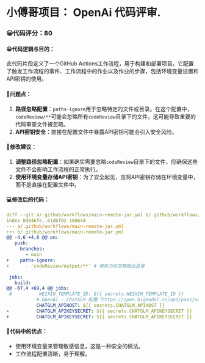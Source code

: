 # 小傅哥项目： OpenAi 代码评审.
### 😀代码评分：80
#### 😀代码逻辑与目的：
此代码片段定义了一个GitHub Actions工作流程，用于构建和部署项目。它配置了触发工作流程的事件、工作流程中的作业以及作业的步骤，包括环境变量设置和API密钥的使用。

#### 🤔问题点：
1. **路径忽略配置**：`paths-ignore`用于忽略特定的文件或目录。在这个配置中，`codeReview/**`可能会忽略所有`codeReview`目录下的文件，这可能导致重要的代码审查文件被忽略。
2. **API密钥安全**：直接在配置文件中暴露API密钥可能会引入安全风险。

#### 🎯修改建议：
1. **调整路径忽略配置**：如果确实需要忽略`codeReview`目录下的文件，应确保这些文件不会影响工作流程的正常执行。
2. **使用环境变量存储API密钥**：为了安全起见，应将API密钥存储在环境变量中，而不是直接在配置文件中。

#### 💻修改后的代码：
```yaml
diff --git a/.github/workflows/main-remote-jar.yml b/.github/workflows/main-remote-jar.yml
index 8d846fe..61d6f02 100644
--- a/.github/workflows/main-remote-jar.yml
+++ b/.github/workflows/main-remote-jar.yml
@@ -4,6 +4,8 @@ on:
   push:
     branches:
       - main
+    paths-ignore:
+      - 'codeReview/output/**' # 修改为仅忽略输出目录

 jobs:
   build:
@@ -67,4 +69,4 @@ jobs:
 #          WEIXIN_TEMPLATE_ID: ${{ secrets.WEIXIN_TEMPLATE_ID }}
           # OpenAi - ChatGLM 配置「https://open.bigmodel.cn/api/paas/v4/chat/completions」、「https://open.bigmodel.cn/usercenter/apikeys」
           CHATGLM_APIHOST: ${{ secrets.CHATGLM_APIHOST }}
-          CHATGLM_APIKEYSECRET: ${{ secrets.CHATGLM_APIKEYSECRET }}
+          CHATGLM_APIKEYSECRET: ${{ secrets.CHATGLM_APIKEYSECRET }}
```

#### 🌟代码中的优点：
- 使用环境变量来管理敏感信息，这是一种安全的做法。
- 工作流程配置清晰，易于理解。